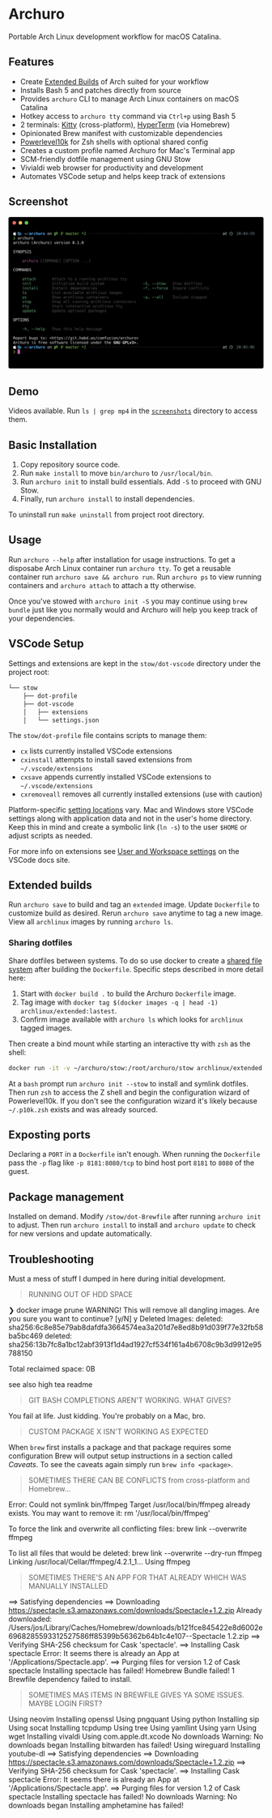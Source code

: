 # Archuro

Portable Arch Linux development workflow for macOS Catalina.

## Features

- Create [Extended Builds](#extended-builds) of Arch suited for your workflow
- Installs Bash 5 and patches directly from source
- Provides `archuro` CLI to manage Arch Linux containers on macOS Catalina
- Hotkey access to `archuro tty` command via `Ctrl+p` using Bash 5
- 2 terminals: [Kitty](https://github.com/kovidgoyal/kitty) (cross-platform), [HyperTerm](https://hyper.is) (via Homebrew)
- Opinionated Brew manifest with customizable dependencies
- [Powerlevel10k](https://github.com/romkatv/powerlevel10k) for Zsh shells with optional shared config
- Creates a custom profile named Archuro for Mac's Terminal app
- SCM-friendly dotfile management using GNU Stow
- Vivialdi web browser for productivity and development
- Automates VSCode setup and helps keep track of extensions

## Screenshot

![archuro cli](./screenshots/photo_2019-10-19_01.50.16.jpeg)

## Demo

Videos available. Run `ls | grep mp4` in the [`screenshots`](./screenshots) directory to access them.

## Basic Installation

1. Copy repository source code.
2. Run `make install` to move `bin/archuro` to `/usr/local/bin`.
3. Run `archuro init` to install build essentials. Add `-S` to proceed with GNU Stow.
4. Finally, run `archuro install` to install dependencies.

To uninstall run `make uninstall` from project root directory.

## Usage

Run `archuro --help` after installation for usage instructions. To get a disposabe Arch Linux container run `archuro tty`. To get a reusable container run `archuro save && archuro run`. Run `archuro ps` to view running containers and `archuro attach` to attach a tty otherwise.

Once you've stowed with `archuro init -S` you may continue using `brew bundle` just like you normally would and Archuro will help you keep track of your dependencies.

## VSCode Setup

Settings and extensions are kept in the `stow/dot-vscode` directory under the project root:

```
└── stow
    ├── dot-profile
    ├── dot-vscode
    │   ├── extensions
    │   └── settings.json
```

The `stow/dot-profile` file contains scripts to manage them:

- `cx` lists currently installed VSCode extensions
- `cxinstall` attempts to install saved extensions from `~/.vscode/extensions`
- `cxsave` appends currently installed VSCode extensions to `~/.vscode/extensions`
- `cxremoveall` removes all currently installed extensions (use with caution)

Platform-specific [setting locations](https://vscode.readthedocs.io/en/latest/getstarted/settings/#settings-file-locations) vary. Mac and Windows store VSCode settings along with application data and not in the user's home directory. Keep this in mind and create a symbolic link (`ln -s`) to the user `$HOME` or adjust scripts as needed.

For more info on extensions see [User and Workspace settings](https://vscode.readthedocs.io/en/latest/getstarted/settings/) on the VSCode docs site.

## Extended builds

Run `archuro save` to build and tag an `extended` image. Update `Dockerfile` to customize build as desired. Rerun `archuro save` anytime to tag a new image. View all `archlinux` images by running `archuro ls`.

### Sharing dotfiles

Share dotfiles between systems. To do so use docker to create a [shared file system](https://docs.docker.com/engine/reference/run/#volume-shared-filesystems) after building the `Dockerfile`. Specific steps described in more detail here:

1. Start with `docker build .` to build the Archuro `Dockerfile` image.
2. Tag image with `docker tag $(docker images -q | head -1) archlinux/extended:lastest`.
3. Confirm image available with `archuro ls` which looks for `archlinux` tagged images.

Then create a bind mount while starting an interactive tty with `zsh` as the shell:

```sh
docker run -it -v ~/archuro/stow:/root/archuro/stow archlinux/extended bash
```

At a `bash` prompt run `archuro init --stow` to install and symlink dotfiles. Then run `zsh` to access the Z shell and begin the configuration wizard of Powerlevel10k. If you don't see the configuration wizard it's likely because `~/.p10k.zsh` exists and was already sourced.

## Exposting ports

Declaring a `PORT` in a `Dockerfile` isn't enough. When running the `Dockerfile` pass the `-p` flag like `-p 8181:8080/tcp` to bind host port `8181` to `8080` of the guest.

## Package management

Installed on demand. Modify `/stow/dot-Brewfile` after running `archuro init` to adjust. Then run `archuro install` to install and `archuro update` to check for new versions and update automatically.

## Troubleshooting

Must a mess of stuff I dumped in here during initial development.

> RUNNING OUT OF HDD SPACE

❯ docker image prune
WARNING! This will remove all dangling images.
Are you sure you want to continue? [y/N] y
Deleted Images:
deleted: sha256:6c8e85e79ab8dafdfa3664574ea3a201d7e8ed8b91d039f77e32fb58ba5bc469
deleted: sha256:13b7fc8a1bc12abf3913f1d4ad1927cf534f161a4b6708c9b3d9912e95788150

Total reclaimed space: 0B

see also high tea readme

> GIT BASH COMPLETIONS AREN'T WORKING. WHAT GIVES?

You fail at life. Just kidding. You're probably on a Mac, bro.

> CUSTOM PACKAGE X ISN'T WORKING AS EXPECTED

When `brew` first installs a package and that package requires some configuration Brew will output setup instructions in a section called _Caveats_. To see the caveats again simply run `brew info <package>`.

> SOMETIMES THERE CAN BE CONFLICTS from cross-platform and Homebrew...

Error: Could not symlink bin/ffmpeg
Target /usr/local/bin/ffmpeg
already exists. You may want to remove it:
  rm '/usr/local/bin/ffmpeg'

To force the link and overwrite all conflicting files:
  brew link --overwrite ffmpeg

To list all files that would be deleted:
  brew link --overwrite --dry-run ffmpeg
Linking /usr/local/Cellar/ffmpeg/4.2.1_1... 
Using ffmpeg

> SOMETIMES THERE'S AN APP FOR THAT ALREADY WHICH WAS MANUALLY INSTALLED

==> Satisfying dependencies
==> Downloading https://spectacle.s3.amazonaws.com/downloads/Spectacle+1.2.zip
Already downloaded: /Users/jos/Library/Caches/Homebrew/downloads/b121fce845422e8d6002e6968285593312527586ff85399b56362b64b1c4e107--Spectacle 1.2.zip
==> Verifying SHA-256 checksum for Cask 'spectacle'.
==> Installing Cask spectacle
Error: It seems there is already an App at '/Applications/Spectacle.app'.
==> Purging files for version 1.2 of Cask spectacle
Installing spectacle has failed!
Homebrew Bundle failed! 1 Brewfile dependency failed to install.


> SOMETIMES MAS ITEMS IN BREWFILE GIVES YA SOME ISSUES. MAYBE LOGIN FIRST?

Using neovim
Installing openssl
Using pngquant
Using python
Installing sip
Using socat
Installing tcpdump
Using tree
Using yamllint
Using yarn
Using wget
Installing vivaldi
Using com.apple.dt.xcode
No downloads
Warning: No downloads began
Installing bitwarden has failed!
Using wireguard
Installing youtube-dl
==> Satisfying dependencies
==> Downloading https://spectacle.s3.amazonaws.com/downloads/Spectacle+1.2.zip
==> Verifying SHA-256 checksum for Cask 'spectacle'.
==> Installing Cask spectacle
Error: It seems there is already an App at '/Applications/Spectacle.app'.
==> Purging files for version 1.2 of Cask spectacle
Installing spectacle has failed!
No downloads
Warning: No downloads began
Installing amphetamine has failed!
